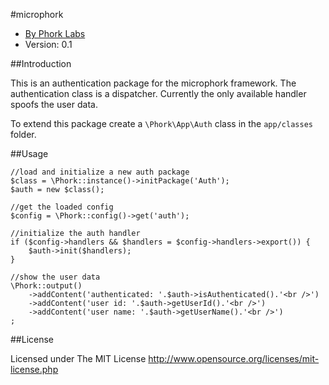 #microphork

* [By Phork Labs](http://phorklabs.com/)
* Version: 0.1


##Introduction

This is an authentication package for the microphork framework. The authentication class is a dispatcher. Currently the only available handler spoofs the user data.

To extend this package create a `\Phork\App\Auth` class in the `app/classes` folder.


##Usage

```
//load and initialize a new auth package
$class = \Phork::instance()->initPackage('Auth');
$auth = new $class();

//get the loaded config
$config = \Phork::config()->get('auth');

//initialize the auth handler
if ($config->handlers && $handlers = $config->handlers->export()) {
    $auth->init($handlers);
}

//show the user data
\Phork::output()
    ->addContent('authenticated: '.$auth->isAuthenticated().'<br />')
    ->addContent('user id: '.$auth->getUserId().'<br />')
    ->addContent('user name: '.$auth->getUserName().'<br />')
;
```


##License

Licensed under The MIT License
<http://www.opensource.org/licenses/mit-license.php>